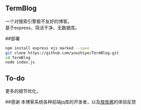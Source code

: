 ## TermBlog

一个对搜索引擎极不友好的博客。  
基于express，简洁干净，无数据库。  

##部署
```bash
npm install express ejs marked --save
git clone https://github.com/youzhiye/TermBlog.git
cd TermBlog
node index.js
```  

## To-do

更多的细节优化，

##感谢
本博客系统各种前端jq库的开发者，以及[放放酱](https://godeep.pro)的体验反馈